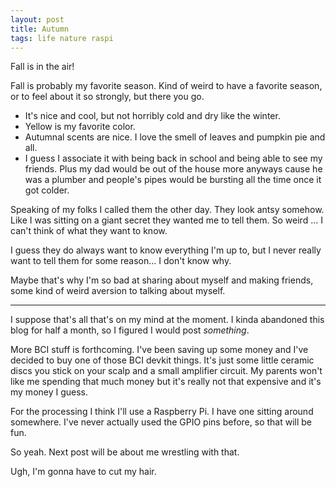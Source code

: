 ```yaml
---
layout: post
title: Autumn
tags: life nature raspi
---
```


Fall is in the air!

Fall is probably my favorite season. Kind of weird to have a favorite season, or to feel about it
so strongly, but there you go.

- It's nice and cool, but not horribly cold and dry like the winter.
- Yellow is my favorite color.
- Autumnal scents are nice. I love the smell of leaves and pumpkin pie and all.
- I guess I associate it with being back in school and being able to see my friends. Plus my dad would be
  out of the house more anyways cause he was a plumber and people's pipes would be bursting all the time
  once it got colder.

Speaking of my folks I called them the other day. They look antsy somehow. Like I was sitting on a giant
secret they wanted me to tell them. So weird ... I can't think of what they want to know.

I guess they do always want to know everything I'm up to, but I never really want to tell them for some reason...
I don't know why.

Maybe that's why I'm so bad at sharing about myself and making friends, some kind of weird aversion to talking about
myself.

---

I suppose that's all that's on my mind at the moment. I kinda abandoned this blog for half a month, so I figured I
would post *something*.

More BCI stuff is forthcoming. I've been saving up some money and I've decided to buy one of those BCI devkit things.
It's just some little ceramic discs you stick on your scalp and a small amplifier circuit. My parents won't like
me spending that much money but it's really not that expensive and it's my money I guess.

For the processing I think I'll use a Raspberry Pi. I have one sitting around somewhere. I've never actually used the
GPIO pins before, so that will be fun.

So yeah. Next post will be about me wrestling with that.

Ugh, I'm gonna have to cut my hair.
